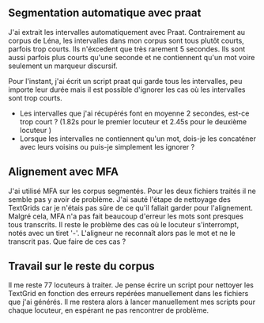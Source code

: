 
## Segmentation automatique avec praat
J'ai extrait les intervalles automatiquement avec Praat. Contrairement au corpus de Léna, les intervalles dans mon corpus sont tous plutôt courts, parfois trop courts. Ils n'éxcedent que très rarement 5 secondes. Ils sont aussi parfois plus courts qu'une seconde et ne contiennent qu'un mot voire seulement un marqueur discursif. 


Pour l'instant, j'ai écrit un script praat qui garde tous les intervalles, peu importe leur durée mais il est possible d'ignorer les cas où les intervalles sont trop courts. 
* Les intervalles que j'ai récupérés font en moyenne 2 secondes, est-ce trop court ? (1.82s pour le premier locuteur et 2.45s pour le deuxième locuteur )
* Lorsque les intervalles ne contiennent qu'un mot, dois-je les concaténer avec leurs voisins ou puis-je simplement les ignorer ?

## Alignement avec MFA ##
J'ai utilisé MFA sur les corpus segmentés. Pour les deux fichiers traités il ne semble pas y avoir de problème. J'ai sauté l'étape de nettoyage des TextGrids car je n'étais pas sûre de ce qu'il fallait garder pour l'alignement. Malgré cela, MFA n'a pas fait beaucoup d'erreur les mots sont presques tous transcrits. Il reste le problème des cas où le locuteur s'interrompt, notés avec un tiret '-'. L'aligneur ne reconnaît alors pas le mot et ne le transcrit pas.  Que faire de ces cas ?

## Travail sur le reste du corpus ##

Il me reste 77 locuteurs à traiter. Je pense écrire un script pour nettoyer les TextGrid en fonction des erreurs repérées manuellement dans les fichiers que j'ai générés. Il me restera alors à lancer manuellement mes scripts pour chaque locuteur, en espérant ne pas rencontrer de problème. 
